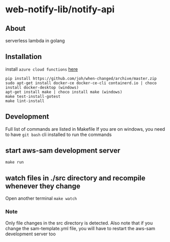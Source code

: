 # web-notify-lib/notify-api
## About
serverless lambda in golang


## Installation
install `azure cloud functions` [here](https://docs.microsoft.com/en-us/azure/azure-functions/functions-run-local?tabs=v4%2Cwindows%2Cpowershell%2Cazurecli%2Cbash&source=docs#install-the-azure-functions-core-tools)

```
pip install https://github.com/joh/when-changed/archive/master.zip
sudo apt-get install docker-ce docker-ce-cli containerd.io | choco install docker-desktop (windows)
apt-get install make | choco install make (windows)
make test-install-gotest
make lint-install
```

## Development
Full list of commands are listed in Makefile
If you are on windows, you need to have `git bash` cli installed to run the commands

## start aws-sam development server
`make run`

## watch files in ./src directory and recompile whenever they change
Open another terminal
`make watch`

### Note
Only file changes in the src directory is detected.
Also note that if you change the sam-template.yml file, you will have to restart the aws-sam development server too
